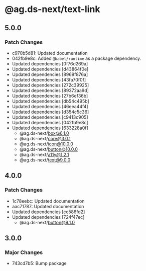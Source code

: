 # @ag.ds-next/text-link

## 5.0.0

### Patch Changes

- c970b5d81: Updated documentation
- 042fb9e8c: Added `@babel/runtime` as a package dependency.
- Updated dependencies [0f76d269a]
- Updated dependencies [d43864f0e]
- Updated dependencies [8969f876a]
- Updated dependencies [43fa70f0f]
- Updated dependencies [272c39925]
- Updated dependencies [89372aa9d]
- Updated dependencies [27b6ef36b]
- Updated dependencies [db54c495b]
- Updated dependencies [46eea44f4]
- Updated dependencies [d354c5c36]
- Updated dependencies [c9413c905]
- Updated dependencies [042fb9e8c]
- Updated dependencies [633228a0f]
  - @ag.ds-next/box@6.1.0
  - @ag.ds-next/core@3.0.1
  - @ag.ds-next/icon@10.0.0
  - @ag.ds-next/button@10.0.0
  - @ag.ds-next/a11y@1.2.1
  - @ag.ds-next/text@9.0.0

## 4.0.0

### Patch Changes

- 1c78eebc: Updated documentation
- aac71787: Updated documentation
- Updated dependencies [cc586fd2]
- Updated dependencies [724f47ec]
  - @ag.ds-next/button@9.1.0

## 3.0.0

### Major Changes

- 743cd7b5: Bump package
